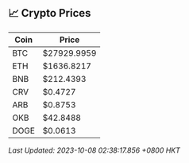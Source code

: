 ## 📈 Crypto Prices

| Coin | Price |
| ---- | ----- |
| BTC | $27929.9959 |
| ETH | $1636.8217 |
| BNB | $212.4393 |
| CRV | $0.4727 |
| ARB | $0.8753 |
| OKB | $42.8488 |
| DOGE | $0.0613 |

_Last Updated: 2023-10-08 02:38:17.856 +0800 HKT_